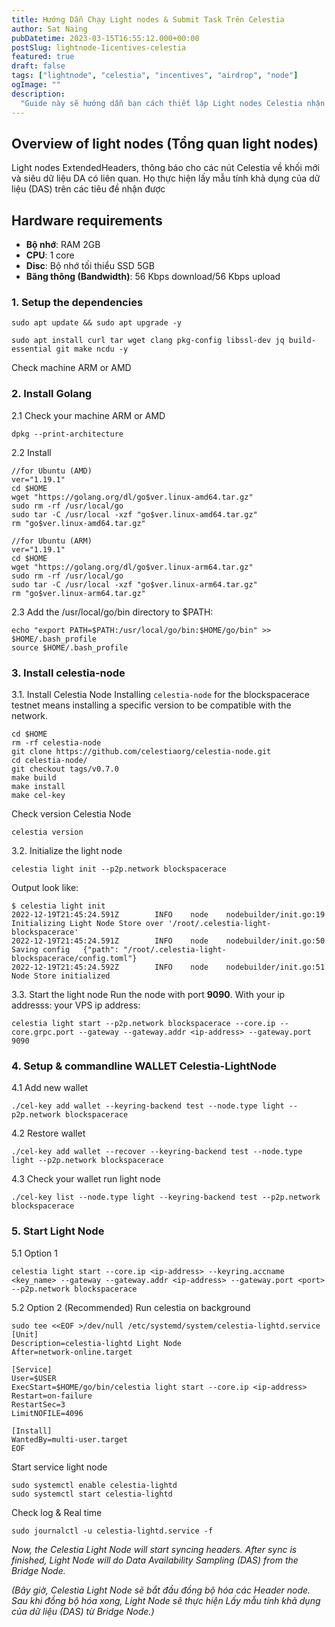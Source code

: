 ```yaml
---
title: Hướng Dẫn Chạy Light nodes & Submit Task Trên Celestia
author: Sat Naing
pubDatetime: 2023-03-15T16:55:12.000+00:00
postSlug: lightnode-Iicentives-celestia
featured: true
draft: false
tags: ["lightnode", "celestia", "incentives", "airdrop", "node"]
ogImage: ""
description:
  "Guide này sẽ hướng dẫn bạn cách thiết lập Light nodes Celestia nhận reward từ phần thưởng khuyến khích của celestia"
---
```


## Overview of light nodes (Tổng quan light nodes)

Light nodes ExtendedHeaders, thông báo cho các nút Celestia về khối mới và siêu dữ liệu DA có liên quan.
Họ thực hiện lấy mẫu tính khả dụng của dữ liệu (DAS) trên các tiêu đề nhận được

## Hardware requirements

- <strong>Bộ nhớ</strong>: RAM 2GB
- <strong>CPU</strong>: 1 core
- <strong>Disc</strong>: Bộ nhớ tối thiểu SSD 5GB
- <strong>Băng thông (Bandwidth)</strong>: 56 Kbps download/56 Kbps upload

### 1. Setup the dependencies

```
sudo apt update && sudo apt upgrade -y 
```
```
sudo apt install curl tar wget clang pkg-config libssl-dev jq build-essential git make ncdu -y
```

Check machine ARM or AMD

### 2. Install Golang

2.1 Check your machine ARM or AMD
```
dpkg --print-architecture
```

2.2 Install
```
//for Ubuntu (AMD)
ver="1.19.1" 
cd $HOME 
wget "https://golang.org/dl/go$ver.linux-amd64.tar.gz" 
sudo rm -rf /usr/local/go 
sudo tar -C /usr/local -xzf "go$ver.linux-amd64.tar.gz" 
rm "go$ver.linux-amd64.tar.gz" 
```

```
//for Ubuntu (ARM)
ver="1.19.1" 
cd $HOME 
wget "https://golang.org/dl/go$ver.linux-arm64.tar.gz" 
sudo rm -rf /usr/local/go 
sudo tar -C /usr/local -xzf "go$ver.linux-arm64.tar.gz" 
rm "go$ver.linux-arm64.tar.gz" 
```

2.3 Add the /usr/local/go/bin directory to $PATH:

```
echo "export PATH=$PATH:/usr/local/go/bin:$HOME/go/bin" >> $HOME/.bash_profile
source $HOME/.bash_profile
```

### 3. Install celestia-node
3.1. Install Celestia Node
Installing <code>celestia-node</code> for the blockspacerace testnet means installing a specific version to be compatible with the network.

```
cd $HOME 
rm -rf celestia-node 
git clone https://github.com/celestiaorg/celestia-node.git 
cd celestia-node/ 
git checkout tags/v0.7.0 
make build 
make install 
make cel-key 
```

Check version Celestia Node
```
celestia version 
```

3.2. Initialize the light node
```
celestia light init --p2p.network blockspacerace

```
Output look like: 

```
$ celestia light init
2022-12-19T21:45:24.591Z        INFO    node    nodebuilder/init.go:19  Initializing Light Node Store over '/root/.celestia-light-blockspacerace'
2022-12-19T21:45:24.591Z        INFO    node    nodebuilder/init.go:50  Saving config   {"path": "/root/.celestia-light-blockspacerace/config.toml"}
2022-12-19T21:45:24.592Z        INFO    node    nodebuilder/init.go:51  Node Store initialized
```

3.3. Start the light node
Run the node with port <strong>9090</strong>. With your ip addresss: your VPS ip address:
```
celestia light start --p2p.network blockspacerace --core.ip --core.grpc.port --gateway --gateway.addr <ip-address> --gateway.port 9090
```

### 4. Setup & commandline WALLET Celestia-LightNode

4.1 Add new wallet
```
./cel-key add wallet --keyring-backend test --node.type light --p2p.network blockspacerace
```
4.2 Restore wallet
```
./cel-key add wallet --recover --keyring-backend test --node.type light --p2p.network blockspacerace
```
4.3 Check your wallet run light node
```
./cel-key list --node.type light --keyring-backend test --p2p.network blockspacerace

```

### 5. Start Light Node

5.1 Option 1 
```
celestia light start --core.ip <ip-address> --keyring.accname <key_name> --gateway --gateway.addr <ip-address> --gateway.port <port> --p2p.network blockspacerace
```
5.2 Option 2 (Recommended)
Run celestia on background
```
sudo tee <<EOF >/dev/null /etc/systemd/system/celestia-lightd.service
[Unit]
Description=celestia-lightd Light Node
After=network-online.target

[Service]
User=$USER
ExecStart=$HOME/go/bin/celestia light start --core.ip <ip-address>
Restart=on-failure
RestartSec=3
LimitNOFILE=4096

[Install]
WantedBy=multi-user.target
EOF
```

Start service light node
```
sudo systemctl enable celestia-lightd
sudo systemctl start celestia-lightd
```
Check log & Real time
```
sudo journalctl -u celestia-lightd.service -f
```

*Now, the Celestia Light Node will start syncing headers. After sync is finished, Light Node will do Data Availability Sampling (DAS) from the Bridge Node.*

*(Bây giờ, Celestia Light Node sẽ bắt đầu đồng bộ hóa các Header node. Sau khi đồng bộ hóa xong, Light Node sẽ thực hiện Lấy mẫu tính khả dụng của dữ liệu (DAS) từ Bridge Node.)*
